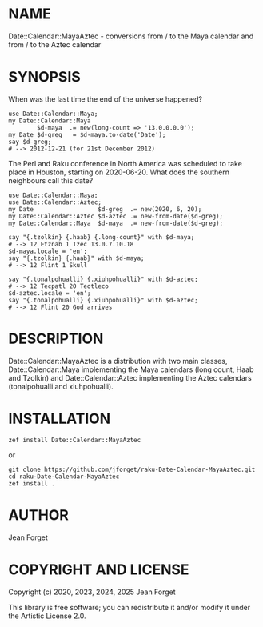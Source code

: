 NAME
====

Date::Calendar::MayaAztec - conversions from / to the Maya calendar and from / to the Aztec calendar

SYNOPSIS
========

When was the last time the end of the universe happened?

```
use Date::Calendar::Maya;
my Date::Calendar::Maya
        $d-maya  .= new(long-count => '13.0.0.0.0');
my Date $d-greg   = $d-maya.to-date('Date');
say $d-greg;
# --> 2012-12-21 (for 21st December 2012)
```

The Perl  and Raku conference in  North America was scheduled  to take
place  in Houston,  starting  on 2020-06-20.  What  does the  southern
neighbours call this date?

```
use Date::Calendar::Maya;
use Date::Calendar::Aztec;
my Date                  $d-greg  .= new(2020, 6, 20);
my Date::Calendar::Aztec $d-aztec .= new-from-date($d-greg);
my Date::Calendar::Maya  $d-maya  .= new-from-date($d-greg);

say "{.tzolkin} {.haab} {.long-count}" with $d-maya;
# --> 12 Etznab 1 Tzec 13.0.7.10.18
$d-maya.locale = 'en';
say "{.tzolkin} {.haab}" with $d-maya;
# --> 12 Flint 1 Skull

say "{.tonalpohualli} {.xiuhpohualli}" with $d-aztec;
# --> 12 Tecpatl 20 Teotleco
$d-aztec.locale = 'en';
say "{.tonalpohualli} {.xiuhpohualli}" with $d-aztec;
# --> 12 Flint 20 God arrives
```

DESCRIPTION
===========

Date::Calendar::MayaAztec  is a  distribution with  two main  classes,
Date::Calendar::Maya implementing the Maya calendars (long count, Haab
and   Tzolkin)  and   Date::Calendar::Aztec  implementing   the  Aztec
calendars (tonalpohualli and xiuhpohualli).

INSTALLATION
============

```shell
zef install Date::Calendar::MayaAztec
```

or

```shell
git clone https://github.com/jforget/raku-Date-Calendar-MayaAztec.git
cd raku-Date-Calendar-MayaAztec
zef install .
```

AUTHOR
======

Jean Forget <J2N-FORGET at orange dot fr>

COPYRIGHT AND LICENSE
=====================

Copyright (c) 2020, 2023, 2024, 2025 Jean Forget

This library is  free software; you can redistribute  it and/or modify
it under the Artistic License 2.0.

